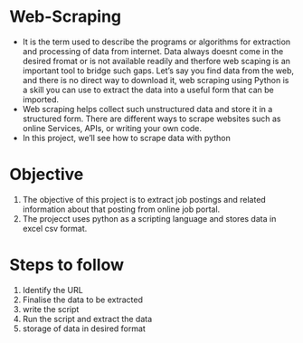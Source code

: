 # Web-Scraping
* It is the term used to describe the programs or algorithms for extraction and processing of data from internet. Data always doesnt come in the desired fromat or is not available readily and therfore web scaping is an important tool to bridge such gaps. Let’s say you find data from the web, and there is no direct way to download it, web scraping using Python is a skill you can use to extract the data into a useful form that can be imported.
* Web scraping helps collect such unstructured data and store it in a structured form. There are different ways to scrape websites such as online Services, APIs, or writing your own code. 
* In this project, we’ll see how to scrape data with python
# Objective
1. The objective of this project is to extract job postings and related information about that posting from online job portal. 
2. The projecct uses python as a scripting language and stores data in excel csv format.
# Steps to follow 
1. Identify the URL
2. Finalise the data to be extracted
3. write the script
4. Run the script and extract the data
5. storage of data in desired format
